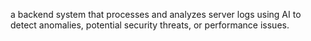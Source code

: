  a backend system that processes and analyzes server logs using AI to detect anomalies, potential security threats, or performance issues.
